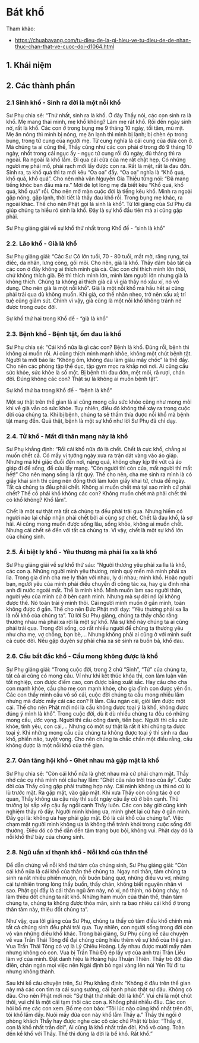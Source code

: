 # Bát khổ

Tham khảo:

- <https://chuabavang.com/tu-dieu-de-la-gi-hieu-ve-tu-dieu-de-de-nhan-thuc-chan-that-ve-cuoc-doi-d1064.html>

## 1. Khái niệm

## 2. Các thành phần

### 2.1 Sinh khổ - Sinh ra đời là một nỗi khổ

Sư Phụ chia sẻ: “Thứ nhất, sinh ra là khổ. Ở đây Thầy nói, các con sinh ra là khổ. Mẹ mang thai mình, mẹ khổ không? Làm mẹ rất khổ. Rồi đến ngày sinh nở, rất là khổ. Các con ở trong bụng mẹ 9 tháng 10 ngày, tối tăm, mù mịt. Mẹ ăn nóng thì mình bị nóng, mẹ ăn lạnh thì mình bị lạnh; bị chèn ép trong bụng, trong tử cung của người mẹ. Tử cung nghĩa là cái cung của đứa con ở. Mà chúng ta ai cũng thế, Thầy cũng như các con phải ở trong đó 9 tháng 10 ngày, nhốt trong cái ngục ấy - ngục tử cung rồi đủ ngày, đủ tháng thì ra ngoài. Ra ngoài là khổ lắm. Đi qua cái cửa của mẹ rất chật hẹp. Có những người mẹ phải mổ, phải rạch mới lấy được con ra. Rất là mệt, rất là đau đớn. Sinh ra, ta khổ quá thì ta mới kêu “Oa oa” đấy. “Oa oa” nghĩa là “Khổ quá, khổ quá, khổ quá”. Cho nên nhà văn Nguyễn Gia Thiều từng nói: “Đã mang tiếng khóc ban đầu mà ra.” Mới đẻ lọt lòng mẹ đã biết kêu “Khổ quá, khổ quá, khổ quá” rồi. Cho nên mở màn cuộc đời là tiếng kêu khổ. Mình ra ngoài gặp nóng, gặp lạnh, thời tiết là thấy đau khổ rồi. Trong bụng mẹ khác, ra ngoài khác. Thế cho nên Phật gọi là sinh là khổ”. Từ lời giảng của Sư Phụ đã giúp chúng ta hiểu rõ sinh là khổ. Đây là sự khổ đầu tiên mà ai cũng gặp phải.

Sư Phụ giảng giải về sự khổ thứ nhất trong Khổ đế - “sinh là khổ”

### 2.2. Lão khổ - Già là khổ

Sư Phụ giảng giải: “Các Sư Cô lớn tuổi, 70 - 80 tuổi, mắt mờ, răng rụng, tai điếc, da nhăn, lưng còng, gối mỏi. Cho nên, già là khổ. Thầy đảm bảo tất cả các con ở đây không ai thích mình già cả. Các con chỉ thích mình lớn thôi, chứ không thích già. Bé thì thích mình lớn, mình làm người lớn nhưng già là không thích. Chúng ta không ai thích già cả vì già thấy nó xấu xí, nó vô dụng. Cho nên già là một nỗi khổ”. Già là một nỗi khổ mà hầu hết ai cũng phải trải qua dù không muốn. Khi già, cơ thể nhăn nheo, trở nên xấu xí; trí tuệ cũng giảm sút. Chính vì vậy, già cũng là một nỗi khổ không tránh né được trong cuộc đời.

Sự khổ thứ hai trong Khổ đế - “già là khổ”

### 2.3. Bệnh khổ - Bệnh tật, ốm đau là khổ

Sư Phụ chia sẻ: “Cái khổ nữa là gì các con? Bệnh là khổ. Đúng rồi, bệnh thì không ai muốn rồi. Ai cũng thích mình mạnh khỏe, không một chút bệnh tật. Người ta mới bảo là: “Không ốm, không đau làm giàu mấy chốc” là thế đấy. Cho nên các phòng tập thể dục, tập gym mọc ra khắp nơi nơi. Ai cũng cầu sức khỏe, sức khỏe là số một. Bị bệnh thì đau đớn, mệt mỏi, rã rượi, chán đời. Đúng không các con? Thật sự là không ai muốn bệnh tật”.

Sự khổ thứ ba trong Khổ đế - “bệnh là khổ”

Một sự thật trên thế gian là ai cũng mong cầu sức khỏe cũng như mong mỏi khi về già vẫn có sức khỏe. Tuy nhiên, điều đó không thể xảy ra trong cuộc đời của chúng ta. Khi bị bệnh, chúng ta sẽ thấm thía được nỗi khổ mà bệnh tật mang đến. Quả thật, bệnh là một sự khổ như lời Sư Phụ đã chỉ dạy.

### 2.4. Tử khổ - Mất đi thân mạng này là khổ

Sư Phụ khẳng định: “Rồi cái khổ nữa đó là chết. Chết là cực khổ, chẳng ai muốn chết cả. Có mấy vị tướng ngày xưa ra trận dát vàng vào áo giáp. Nhưng mà khi giặc đuổi đến nơi, nặng quá, không chạy kịp thì vứt cả áo giáp đi để sống, để cứu lấy mạng. “Còn người thì còn của, mất người thì mất hết!” Cho nên mạng sống là rất quý.
Thế cho nên, cha mẹ sinh ra mình là có giấy khai sinh thì cũng nên đồng thời làm luôn giấy khai tử, chưa để ngày. Tất cả chúng ta đều phải chết. Không ai muốn chết mà tại sao mình cứ phải chết? Thế có phải khổ không các con? Không muốn chết mà phải chết thì có khổ không? Khổ lắm”.

Chết là một sự thật mà tất cả chúng ta đều phải trải qua. Nhưng hiếm có người nào lại chấp nhận phải chết bởi ai cũng sợ chết. Chết là đau khổ, là sợ hãi. Ai cũng mong muốn được sống lâu, sống khỏe, không ai muốn chết. Nhưng cái chết sẽ đến với tất cả chúng ta. Vì vậy, chết là một sự khổ lớn của chúng sinh.

### 2.5. Ái biệt ly khổ - Yêu thương mà phải lìa xa là khổ

Sư Phụ giảng giải về sự khổ thứ sáu: “Người thương yêu phải xa lìa là khổ, các con ạ. Những người mình yêu thương, mình quý mến mà mình phải xa lìa. Trong gia đình cha mẹ ly thân với nhau, ly dị nhau; mình khổ. Hoặc người bạn, người yêu của mình phải điều chuyển đi công tác xa, hay gia đình nhà anh đi nước ngoài mất. Thế là mình khổ. Mình muốn làm sao người thân, người yêu của mình cứ ở bên cạnh mình. Nhưng mà sự đời nó lại không được thế. Nó toàn trái ý mình thôi. Cái người mình muốn ở gần mình, toàn không được ở gần. Thế cho nên Đức Phật mới dạy: “Yêu thương phải xa lìa là nỗi khổ của chúng ta”. Từ lời Sư Phụ giảng, chúng ta thấy chắc rằng thương nhau mà phải xa rời là một sự khổ. Mà sự khổ này chúng ta ai cũng phải trải qua. Trong đời sống, có rất nhiều người để chúng ta thương yêu như cha mẹ, vợ chồng, bạn bè,... Nhưng không phải ai cũng ở với mình suốt cả cuộc đời. Nếu gặp duyên sự phải chia xa sẽ sinh ra buồn bã, khổ đau.

### 2.6. Cầu bất đắc khổ - Cầu mong không được là khổ

Sư Phụ giảng giải: “Trong cuộc đời, trong 2 chữ “Sinh”, “Tử” của chúng ta, tất cả ai cũng có mong cầu. Ví như khi kết thúc khóa thi, con làm luận văn tốt nghiệp, con được điểm cao, con được bằng xuất sắc. Hay cầu cho cha con mạnh khỏe, cầu cho mẹ con mạnh khỏe, cho gia đình con được yên ổn. Các con thấy mình cầu vô số cái, cuộc đời chúng ta cầu mong nhiều lắm nhưng mà được mấy cái các con? Ít lắm. Cầu ngàn cái, giỏi lắm được một cái. Thế cho nên Phật mới nói là cầu không được toại ý là khổ, không được đúng ý mình là khổ”.
Trong cuộc đời, dù ít dù nhiều chúng ta đều có những mong cầu, ước vọng. Người thì cầu công danh, tiền bạc. Người thì cầu sức khỏe, tình yêu, con cái,... Nhưng có một sự thật là rất ít khi chúng ta được toại ý. Khi những mong cầu của chúng ta không được toại ý thì sinh ra đau khổ, phiền não, tuyệt vọng. Cho nên chúng ta chắc chắn một điều rằng, cầu không được là một nỗi khổ của thế gian.

### 2.7. Oán tăng hội khổ - Ghét nhau mà gặp mặt là khổ

Sư Phụ chia sẻ: “Còn cái khổ nữa là ghét nhau mà cứ phải chạm mặt. Thầy nhớ các cụ nhà mình nói câu hay lắm: “Ghét của nào trời trao của ấy”. Cuộc đời của Thầy cũng gặp phải trường hợp này. Cái mình không ưa thì nó cứ lù lù trước mặt. Ra gặp mặt, vào gặp mặt. Khi xưa Thầy còn công tác ở cơ quan, Thầy không ưa cậu này thì suốt ngày cậu ấy cứ ở bên cạnh. Thủ trưởng lại sắp xếp cậu ấy ngồi cạnh Thầy luôn. Các con bây giờ cũng kinh nghiệm thấy rõ đấy. Người mình không ưa, mình ghét lại cứ hay ở gần mình. Đấy gọi là: không ưa hay phải gặp mặt. Đó là cái khổ của chúng ta”. Việc chạm mặt người mình không ưa là không thể tránh khỏi trong cuộc sống đời thường. Điều đó có thể dẫn đến tâm trạng bực bội, không vui. Phật dạy đó là nỗi khổ thứ bảy của chúng sinh.

### 2.8. Ngũ uẩn xí thạnh khổ - Nỗi khổ của thân thể

Để dẫn chứng về nỗi khổ thứ tám của chúng sinh, Sư Phụ giảng giải: “Còn cái khổ nữa là cái khổ của thân thể chúng ta. Ngay nơi thân, tâm chúng ta sinh ra rất nhiều phiền muộn, nỗi buồn bâng quơ, những điều vu vơ, những cái tự nhiên trong lòng thấy buồn, thấy chán, không biết nguyên nhân vì sao. Phật gọi đấy là cái thân ngũ ấm này, nó xí, nó thịnh, nó bừng cháy, nó làm thiêu đốt chúng ta rất khổ. Những ham muốn của thân thể, thân tâm chúng ta, chúng ta không được thỏa mãn, sinh ra bao nhiêu cái khổ ở trong thân tâm này, thiêu đốt chúng ta”.

Như vậy, qua lời giảng của Sư Phụ, chúng ta thấy có tám điều khổ chính mà tất cả chúng sinh đều phải trải qua. Tuy nhiên, con người sống trong đời còn vô vàn những điều khổ khác. Trong bài giảng, Sư Phụ cũng kể câu chuyện về vua Trần Thái Tông để đại chúng cũng hiểu thêm về sự khổ của thế gian. Vua Trần Thái Tông có vợ là Lý Chiêu Hoàng. Lấy nhau được mười mấy năm nhưng không có con. Vua bị Trần Thủ Độ ép lấy vợ của anh trai Trần Liễu làm vợ của mình. Đặt danh hiệu là Hoàng hậu Thuận Thiên. Thấy trò đời đảo điên, chán ngán mọi việc nên Ngài định bỏ ngai vàng lên núi Yên Tử đi tu nhưng không thành.

Sau khi kể câu chuyện trên, Sư Phụ khẳng định: “Không ở đâu trên thế gian này mà các con tìm ra cái sung sướng, cái hạnh phúc thật sự đâu. Không có đâu. Cho nên Phật mới nói: “Sự thật thứ nhất: đời là khổ”. Vui chỉ là một chút thôi, vui chỉ là một cái tạm thôi các con ạ. Không phải nhiều đâu. Các con hỏi bố mẹ các con xem. Bố mẹ con bảo: “Tôi lúc nào cũng khổ nhất trên đời, tôi khổ lắm đấy. Nuôi mấy đứa con này khổ lắm Thầy ạ.” Thầy thì ngồi ở phòng khách Thầy hay được nghe các cô các chú Phật tử bảo: “Thầy ơi, con là khổ nhất trần đời”. Ai cũng là khổ nhất trần đời. Khổ vô cùng. Toàn đến kể khổ với Thầy. Thế thì đúng là đời là bể khổ. Rất khổ.”
